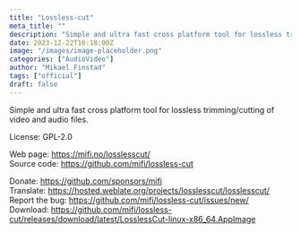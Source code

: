 ```yaml
---
title: "Lossless-cut"
meta_title: ""
description: "Simple and ultra fast cross platform tool for lossless trimming/cutting of video and audio files."
date: 2023-12-22T16:18:00Z
image: "/images/image-placeholder.png"
categories: ["AudioVideo"]
author: "Mikael Finstad"
tags: ["official"]
draft: false
---
```


Simple and ultra fast cross platform tool for lossless trimming/cutting of video and audio files.

License: GPL-2.0

Web page: https://mifi.no/losslesscut/  
Source code: https://github.com/mifi/lossless-cut

Donate: https://github.com/sponsors/mifi  
Translate: https://hosted.weblate.org/projects/losslesscut/losslesscut/  
Report the bug: https://github.com/mifi/lossless-cut/issues/new/  
Download: https://github.com/mifi/lossless-cut/releases/download/latest/LosslessCut-linux-x86_64.AppImage
